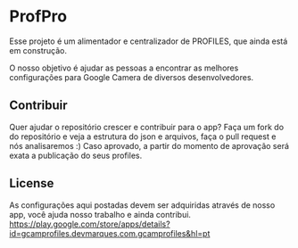 ProfPro
=======

Esse projeto é um alimentador e centralizador de PROFILES, que ainda está em construção.

O nosso objetivo é ajudar as pessoas a encontrar as melhores configurações para Google Camera de diversos desenvolvedores.


Contribuir
--------
Quer ajudar o repositório crescer e contribuir para o app?
Faça um fork do do repositório e veja a estrutura do json e arquivos, faça o pull request e nós analisaremos :) 
Caso aprovado, a partir do momento de aprovação será exata a publicação do seus profiles.


License
--------

  As configurações aqui postadas devem ser adquiridas através de nosso app, você ajuda nosso trabalho e ainda contribui.
 https://play.google.com/store/apps/details?id=gcamprofiles.devmarques.com.gcamprofiles&hl=pt


